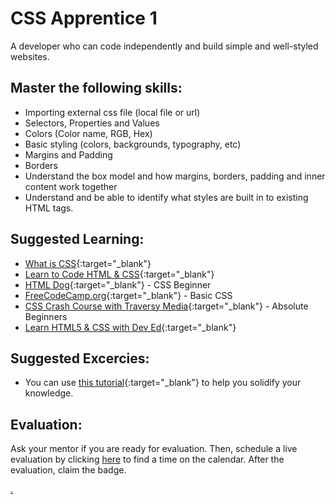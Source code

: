 # CSS Apprentice 1

A developer who can code independently and build simple and well-styled websites.

## Master the following skills:

- Importing external css file (local file or url)
- Selectors, Properties and Values
- Colors (Color name, RGB, Hex)
- Basic styling (colors, backgrounds, typography, etc)
- Margins and Padding
- Borders
- Understand the box model and how margins, borders, padding and inner content work together
- Understand and be able to identify what styles are built in to existing HTML tags.

## Suggested Learning:

- [What is CSS](https://www.colorcode.io/course/css-basics){:target="\_blank"}
- [Learn to Code HTML & CSS](https://learn.shayhowe.com/html-css/){:target="\_blank"}
- [HTML Dog](https://www.htmldog.com/guides/css/beginner/){:target="\_blank"} - CSS Beginner
- [FreeCodeCamp.org](https://www.freecodecamp.org/learn/responsive-web-design/basic-css/){:target="\_blank"} - Basic CSS
- [CSS Crash Course with Traversy Media](https://youtu.be/yfoY53QXEnI){:target="\_blank"} - Absolute Beginners
- [Learn HTML5 & CSS with Dev Ed](https://youtu.be/vQWlgd7hV4A){:target="\_blank"}

## Suggested Excercies:

- You can use [this tutorial](https://youtu.be/kMT54MPz9oE){:target="\_blank"} to help you solidify your knowledge.

## Evaluation:

Ask your mentor if you are ready for evaluation. Then, schedule a live evaluation by clicking [here](https://calendly.com/codex-evaluations/1?a1=CSS%20Apprentice%201&a2=O8cej6IdSwiTET8_a98TdA) to find a time on the calendar. After the evaluation, claim the badge.

[.](level-1)
